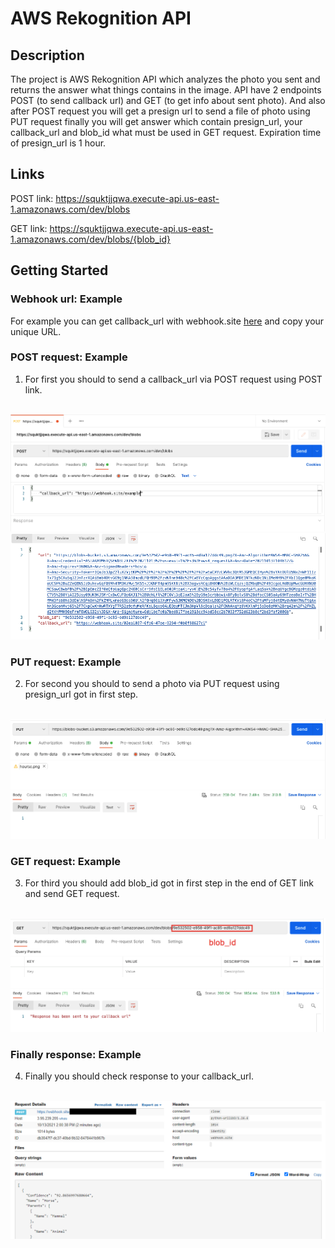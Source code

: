# AWS Rekognition API

## Description
The project is AWS Rekognition API which analyzes the photo you sent and returns the answer what things contains in the image. API have 2 endpoints POST (to send callback url) and GET (to get info about sent photo). And also after POST request you will get a presign url to send a file of photo using PUT request finally you will get answer which contain presign_url, your callback_url and blob_id what must be used in GET request. Expiration time of presign_url is 1 hour.

## Links
POST link: https://squktjjqwa.execute-api.us-east-1.amazonaws.com/dev/blobs

GET link: https://squktjjqwa.execute-api.us-east-1.amazonaws.com/dev/blobs/{blob_id}

## Getting Started

### Webhook url: Example
For example you can get callback_url with webhook.site <a href="https://webhook.site/">here</a> and copy your unique URL.

### POST request: Example
1. For first you should to send a callback_url via POST request using POST link.
<br>
<img src="Images/post_example.png">
<img src="Images/post_response_example.png">

### PUT request: Example
2. For second you should to send a photo via PUT request using presign_url got in first step.
<br>
<img src="Images/put_example.png">

### GET request: Example
3. For third you should add blob_id got in first step in the end of GET link and send GET request.
<br>
<img src="Images/get_example.png">

### Finally response: Example
4. Finally you should check response to your callback_url.
<br>
<img src="Images/webhook_response_example.png">

